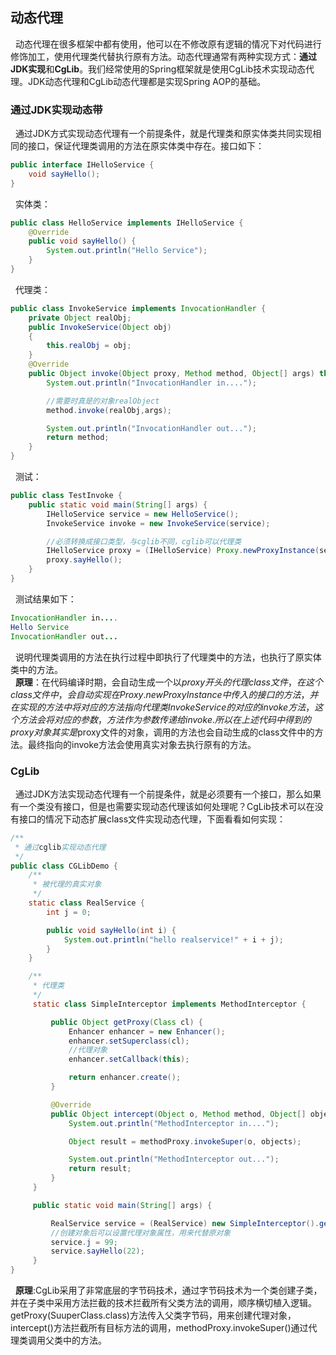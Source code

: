   ## 动态代理
&nbsp;&nbsp;动态代理在很多框架中都有使用，他可以在不修改原有逻辑的情况下对代码进行修饰加工，使用代理类代替执行原有方法。动态代理通常有两种实现方式：**通过JDK实现**和**CgLib**。我们经常使用的Spring框架就是使用CgLib技术实现动态代理。JDK动态代理和CgLib动态代理都是实现Spring AOP的基础。
### 通过JDK实现动态带
&nbsp;&nbsp;通过JDK方式实现动态代理有一个前提条件，就是代理类和原实体类共同实现相同的接口，保证代理类调用的方法在原实体类中存在。接口如下：
```java
public interface IHelloService {
    void sayHello();
}
```

&nbsp;&nbsp;实体类：
```java
public class HelloService implements IHelloService {
    @Override
    public void sayHello() {
        System.out.println("Hello Service");
    }
}
```
&nbsp;&nbsp;代理类：
```java
public class InvokeService implements InvocationHandler {
    private Object realObj;
    public InvokeService(Object obj)
    {
        this.realObj = obj;
    }
    @Override
    public Object invoke(Object proxy, Method method, Object[] args) throws Throwable {
        System.out.println("InvocationHandler in....");

        //需要时真是的对象realObject
        method.invoke(realObj,args);

        System.out.println("InvocationHandler out...");
        return method;
    }
}
```

&nbsp;&nbsp;测试：
```java
public class TestInvoke {
    public static void main(String[] args) {
        IHelloService service = new HelloService();
        InvokeService invoke = new InvokeService(service);

        //必须转换成接口类型，与cglib不同，cglib可以代理类
        IHelloService proxy = (IHelloService) Proxy.newProxyInstance(service.getClass().getClassLoader(), service.getClass().getInterfaces(), invoke);
        proxy.sayHello();
    }
}
```

&nbsp;&nbsp;测试结果如下：
```java
InvocationHandler in....
Hello Service
InvocationHandler out...
```
&nbsp;&nbsp;说明代理类调用的方法在执行过程中即执行了代理类中的方法，也执行了原实体类中的方法。  
&nbsp;&nbsp;**原理**：在代码编译时期，会自动生成一个以$proxy开头的代理class文件，在这个class文件中，会自动实现在Proxy.newProxyInstance中传入的接口的方法，并在实现的方法中将对应的方法指向代理类InvokeService的对应的invoke方法，这个方法会将对应的参数，方法作为参数传递给invoke.所以在上述代码中得到的proxy对象其实是$proxy文件的对象，调用的方法也会自动生成的class文件中的方法。最终指向的invoke方法会使用真实对象去执行原有的方法。

### CgLib
&nbsp;&nbsp;通过JDK方法实现动态代理有一个前提条件，就是必须要有一个接口，那么如果有一个类没有接口，但是也需要实现动态代理该如何处理呢？CgLib技术可以在没有接口的情况下动态扩展class文件实现动态代理，下面看看如何实现：
```java
/**
 * 通过cglib实现动态代理
 */
public class CGLibDemo {
    /**
     * 被代理的真实对象
     */
    static class RealService {
        int j = 0;

        public void sayHello(int i) {
            System.out.println("hello realservice!" + i + j);
        }
    }

    /**
     * 代理类
     */
     static class SimpleInterceptor implements MethodInterceptor {

         public Object getProxy(Class cl) {
             Enhancer enhancer = new Enhancer();
             enhancer.setSuperclass(cl);
             //代理对象
             enhancer.setCallback(this);

             return enhancer.create();
         }

         @Override
         public Object intercept(Object o, Method method, Object[] objects, MethodProxy methodProxy) throws Throwable {
             System.out.println("MethodInterceptor in....");

             Object result = methodProxy.invokeSuper(o, objects);

             System.out.println("MethodInterceptor out...");
             return result;
         }
     }

     public static void main(String[] args) {

         RealService service = (RealService) new SimpleInterceptor().getProxy(RealService.class);
         //创建对象后可以设置代理对象属性，用来代替原对象
         service.j = 99;
         service.sayHello(22);
     }
}
```
&nbsp;&nbsp;**原理**:CgLib采用了非常底层的字节码技术，通过字节码技术为一个类创建子类，并在子类中采用方法拦截的技术拦截所有父类方法的调用，顺序横切植入逻辑。getProxy(SuuperClass.class)方法传入父类字节码，用来创建代理对象，intercept()方法拦截所有目标方法的调用，methodProxy.invokeSuper()通过代理类调用父类中的方法。
